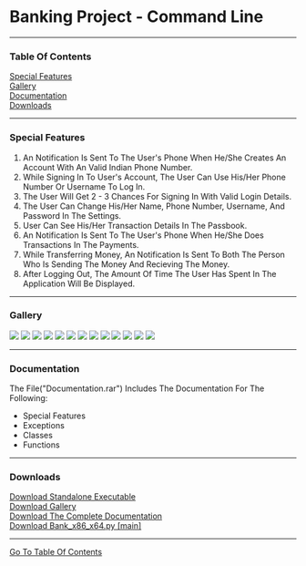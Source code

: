 <h1>Banking Project - Command Line</h1><hr>
<h3 id="toc">Table Of Contents</h3>
<a href="#sf">Special Features</a><br>
<a href="#glry">Gallery</a><br>
<a href="#docs">Documentation</a><br>
<a href="#downloads">Downloads</a><br><hr>
<h3 id="sf">Special Features</h3>
<ol>
    <li>An Notification Is Sent To The User's Phone When
    He/She Creates An Account With An Valid Indian Phone Number.</li>
    <li>While Signing In To User's Account, The User Can Use
    His/Her Phone Number Or Username To Log In.</li>
    <li>The User Will Get 2 - 3 Chances For Signing In With
    Valid Login Details.</li>
    <li>The User Can Change His/Her Name, Phone Number, Username,
    And Password In The Settings.</li>
    <li>User Can See His/Her Transaction Details In The Passbook.</li>
    <li>An Notification Is Sent To The User's Phone When He/She Does 
    Transactions In The Payments.</li>
    <li>While Transferring Money, An Notification Is Sent To Both The Person Who
    Is Sending The Money And Recieving The Money.</li>
    <li>After Logging Out, The Amount Of Time The User Has Spent In The Application
    Will Be Displayed.</li>
</ol><hr>
<h3 id="glry">Gallery</h3>
<img src="https://github.com/its-me-sv/Bank_x64_x86/raw/master/Snips/1.PNG">
<img src="https://github.com/its-me-sv/Bank_x64_x86/raw/master/Snips/2.PNG">
<img src="https://github.com/its-me-sv/Bank_x64_x86/raw/master/Snips/3.PNG">
<img src="https://github.com/its-me-sv/Bank_x64_x86/raw/master/Snips/4.PNG">
<img src="https://github.com/its-me-sv/Bank_x64_x86/raw/master/Snips/5.PNG">
<img src="https://github.com/its-me-sv/Bank_x64_x86/raw/master/Snips/6.PNG">
<img src="https://github.com/its-me-sv/Bank_x64_x86/raw/master/Snips/7.PNG">
<img src="https://github.com/its-me-sv/Bank_x64_x86/raw/master/Snips/8.PNG">
<img src="https://github.com/its-me-sv/Bank_x64_x86/raw/master/Snips/9.PNG">
<img src="https://github.com/its-me-sv/Bank_x64_x86/raw/master/Snips/10.PNG">
<img src="https://github.com/its-me-sv/Bank_x64_x86/raw/master/Snips/11.PNG">
<img src="https://github.com/its-me-sv/Bank_x64_x86/raw/master/Snips/12.PNG">
<img src="https://github.com/its-me-sv/Bank_x64_x86/raw/master/Snips/13.PNG">
<hr>
<h3 id="docs">Documentation</h3>
The File("Documentation.rar") Includes The Documentation For The Following:<br>
<ul>
    <li>Special Features</li>
    <li>Exceptions</li>
    <li>Classes</li>
    <li>Functions</li>
</ul><hr>
<h3 id="downloads">Downloads</h3>
<a href="Bank_x86_x64.exe">Download Standalone Executable</a><br>
<a href="Snips.rar">Download Gallery</a><br>
<a href="Documentation.rar">Download The Complete Documentation</a><br>
<a href="Bank_x86_x64.py">Download Bank_x86_x64.py [main]</a><br>
<hr>
<a href="#toc">Go To Table Of Contents</a>
